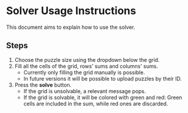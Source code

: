 # Solver Usage Instructions
This document aims to explain how to use the solver.

## Steps
1. Choose the puzzle size using the dropdown below the grid.
2. Fill all the cells of the grid, rows' sums and columns' sums.
    - Currently only filling the grid manually is possible.
    - In future versions it will be possible to upload puzzles by their ID.
3. Press the **solve** button.
    * If the grid is unsolvable, a relevant message pops.
    * If the grid is solvable, it will be colored with green and red: Green cells are included in the sum, while red ones are discarded.
